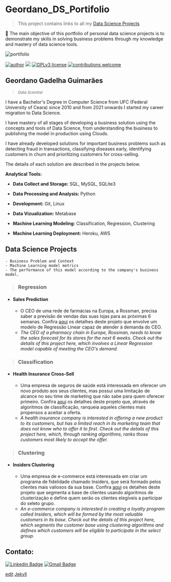 # Geordano_DS_Portifolio

>This project contains links to all my [Data Science Projects](#data-science-projects)

:dart: The main objective of this portfolio of personal data science projects is to demonstrate my skills in solving business problems through my knowledge and mastery of data science tools.

![portifolio](https://user-images.githubusercontent.com/51702682/141029122-b4a08136-815c-4aab-ad59-cbbb8ebed82b.png)

[![author](https://img.shields.io/badge/author-geordanogg-red.svg)](https://www.linkedin.com/in/geordanogg/) [![](https://img.shields.io/badge/python-3.8+-blue.svg)](https://www.python.org/downloads/release/python-365/) [![GPLv3 license](https://img.shields.io/badge/License-GPLv3-blue.svg)](http://perso.crans.org/besson/LICENSE.html) [![contributions welcome](https://img.shields.io/badge/contributions-welcome-brightgreen.svg?style=flat)](https://github.com/geordanogg/Geordano_DS_Portifolio/issues)

## Geordano Gadelha Guimarães
> <sub>*Data Scientist*</sub>

I have a Bachelor's Degree in Computer Science from UFC (Federal University of Ceara) since 2010 and from 2021 onwards I started my career migration to Data Science.

I have mastery of all stages of developing a business solution using the concepts and tools of Data Science, from understanding the business to publishing the model in production using Clouds.

I have already developed solutions for important business problems such as detecting fraud in transactions, classifying diseases early, identifying customers in churn and prioritizing customers for cross-selling.

The details of each solution are described in the projects below.


**Analytical Tools:**

- **Data Collect and Storage:** SQL, MySQL, SQLite3

- **Data Processing and Analysis:** Python

- **Development:** Git, Linux

- **Data Vizualization:** Metabase

- **Machine Learning Modeling:** Classification, Regression, Clustering

- **Machine Learning Deployment:** Heroku, AWS 


## Data Science Projects

```
- Business Problem and Context
- Machine Learning model metrics
- The performance of this model according to the company's business model.
```

> ### **Regression**

* #### Sales Prediction 
       
     - O CEO de uma rede de farmácias na Europa, a Rossman, precisa saber a previsão de vendas das suas lojas para as próximas 6 semanas. Confira [aqui]( https://github.com/geordanogg/DataScience_Em_Producao) os detalhes deste projeto que envolve um modelo de Regressão Linear capaz de atender à demanda do CEO.
     - *The CEO of a pharmacy chain in Europe, Rossman, needs to know the sales forecast for its stores for the next 6 weeks. Check out the details of this project here, which involves a Linear Regression model capable of meeting the CEO's demand.*

> ### **Classification**

* #### Health Insurance Cross-Sell 

     - Uma empresa de seguros de saúde está interessada em oferecer um novo produto aos seus clientes, mas possui uma limitação de alcance no seu time de marketing que não sabe para quem oferecer primeiro. Confira [aqui]( https://github.com/geordanogg/Health_Insurance ) os detalhes deste projeto que, através de algoritmos de classificação, ranqueia aqueles clientes mais propensos a aceitar a oferta. 
     - *A health insurance company is interested in offering a new product to its customers, but has a limited reach in its marketing team that does not know who to offer it to first. Check out the details of this project here, which, through ranking algorithms, ranks those customers most likely to accept the offer.*

> ### **Clustering**

* #### Insiders Clustering 

     - Uma empresa de e-commerce está interessada em criar um programa de fidelidade chamado Insiders, que será formado pelos clientes mais valiosos da sua base. Confira [aqui]( https://github.com/geordanogg/Insiders_Clustering ) os detalhes deste projeto que segmenta a base de clientes usando algoritmos de clusterização e define quem serão os clientes elegíveis a participar do seleto grupo. 
     - *An e-commerce company is interested in creating a loyalty program called Insiders, which will be formed by the most valuable customers in its base. Check out the details of this project here, which segments the customer base using clustering algorithms and defines which customers will be eligible to participate in the select group.*


## **Contato:** 
[![Linkedin Badge](https://img.shields.io/badge/-LinkedIn-blue?style=flat&logo=LinkedIn&logoColor=white)](https://www.linkedin.com/in/geordanogg)  [![Gmail Badge](https://img.shields.io/badge/-Gmail-c14438?style=flat-square&logo=Gmail&logoColor=white&link=mailto:geordanogg@gmail.com)](mailto:geordanogg@gmail.com)



[edit](https://github.com/geordanogg/Geordano_DS_Portifolio/edit/gh-pages/index.md) [Jekyll](https://jekyllrb.com/)
